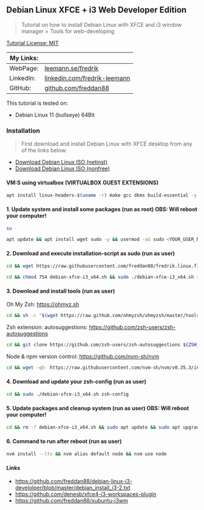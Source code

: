 ## Debian Linux XFCE + i3 Web Developer Edition

> Tutorial on how to install Debian Linux with XFCE and i3 window manager + Tools for web-developing

[Tutorial License: MIT](https://choosealicense.com/licenses/mit/)

| My Links: |                                                                                      |
| --------- | ------------------------------------------------------------------------------------ |
| WebPage:  | [leemann.se/fredrik](http://www.leemann.se/fredrik)                                  |
| LinkedIn: | [linkedin.com/fredrik-leemann](https://se.linkedin.com/in/fredrik-leemann-821b19110) |
| GitHub:   | [github.com/freddan88](https://github.com/freddan88)                                 |

This tutorial is tested on:

-   Debian Linux 11 (bullseye) 64Bit

### Installation

> First download and install Debian Linux with XFCE desktop from any of the links below:

-   [Download Debian Linux ISO (netinst)](https://www.debian.org/download)
-   [Download Debian Linux ISO (nonfree)](https://cdimage.debian.org/cdimage/unofficial/non-free/cd-including-firmware)

#### VM:S using virtualbox (VIRTUALBOX GUEST EXTENSIONS)

```bash
apt install linux-headers-$(uname -r) make gcc dkms build-essential -y
```

#### 1. Update system and install some packages (run as root) OBS: Will reboot your computer!

```bash
su -
```

```bash
apt update && apt install wget sudo -y && usermod -aG sudo <YOUR_USER_NAME> && apt upgrade -y && reboot
```

#### 2. Download and execute installation-script as sudo (run as user)

```bash
cd && wget https://raw.githubusercontent.com/freddan88/fredrik.linux.files/main/i3/debian-xfce-i3_x64.sh
```

```bash
cd && chmod 754 debian-xfce-i3_x64.sh && sudo ./debian-xfce-i3_x64.sh install
```

#### 3. Download and install tools (run as user)

Oh My Zsh: https://ohmyz.sh

```bash
cd && sh -c "$(wget https://raw.github.com/ohmyzsh/ohmyzsh/master/tools/install.sh -O -)"
```

Zsh extension: autosuggestions: https://github.com/zsh-users/zsh-autosuggestions

```bash
cd && git clone https://github.com/zsh-users/zsh-autosuggestions ${ZSH_CUSTOM:-~/.oh-my-zsh/custom}/plugins/zsh-autosuggestions
```

Node & npm version control: https://github.com/nvm-sh/nvm

```bash
cd && wget -qO- https://raw.githubusercontent.com/nvm-sh/nvm/v0.35.3/install.sh | bash
```

#### 4. Download and update your zsh-config (run as user)

```bash
cd && sudo ./debian-xfce-i3_x64.sh zsh-config
```

#### 5. Update packages and cleanup system (run as user) OBS: Will reboot your computer!

```bash
cd && rm -f debian-xfce-i3_x64.sh && sudo apt update && sudo apt upgrade -y && sudo apt autoremove -y && sudo reboot
```

#### 6. Command to run after reboot (run as user)

```bash
nvm install --lts && nvm alias default node && nvm use node
```

#### Links

-   https://github.com/freddan88/debian-linux-i3-develolper/blob/master/debian_install_i3-2.txt
-   https://github.com/denesb/xfce4-i3-workspaces-plugin
-   https://github.com/freddan88/xubuntu-i3wm
